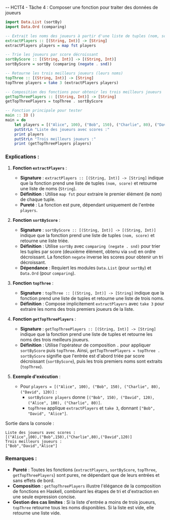 -- HC1T4 - Tâche 4 : Composer une fonction pour traiter des données de joueurs

```haskell
import Data.List (sortBy)
import Data.Ord (comparing)

-- Extrait les noms des joueurs à partir d'une liste de tuples (nom, score)
extractPlayers :: [(String, Int)] -> [String]
extractPlayers players = map fst players

-- Trie les joueurs par score décroissant
sortByScore :: [(String, Int)] -> [(String, Int)]
sortByScore = sortBy (comparing (negate . snd))

-- Retourne les trois meilleurs joueurs (leurs noms)
topThree :: [(String, Int)] -> [String]
topThree players = take 3 (extractPlayers players)

-- Composition des fonctions pour obtenir les trois meilleurs joueurs
getTopThreePlayers :: [(String, Int)] -> [String]
getTopThreePlayers = topThree . sortByScore

-- Fonction principale pour tester
main :: IO ()
main = do
    let players = [("Alice", 100), ("Bob", 150), ("Charlie", 80), ("David", 120)]
    putStrLn "Liste des joueurs avec scores :"
    print players
    putStrLn "Trois meilleurs joueurs :"
    print (getTopThreePlayers players)
```

### Explications :

1. **Fonction `extractPlayers`** :
   - **Signature** : `extractPlayers :: [(String, Int)] -> [String]` indique que la fonction prend une liste de tuples `(nom, score)` et retourne une liste de noms (`String`).
   - **Définition** : Utilise `map fst` pour extraire le premier élément (le nom) de chaque tuple.
   - **Pureté** : La fonction est pure, dépendant uniquement de l'entrée `players`.

2. **Fonction `sortByScore`** :
   - **Signature** : `sortByScore :: [(String, Int)] -> [(String, Int)]` indique que la fonction prend une liste de tuples `(nom, score)` et retourne une liste triée.
   - **Définition** : Utilise `sortBy` avec `comparing (negate . snd)` pour trier les tuples par score (deuxième élément, obtenu via `snd`) en ordre décroissant. La fonction `negate` inverse les scores pour obtenir un tri décroissant.
   - **Dépendance** : Requiert les modules `Data.List` (pour `sortBy`) et `Data.Ord` (pour `comparing`).

3. **Fonction `topThree`** :
   - **Signature** : `topThree :: [(String, Int)] -> [String]` indique que la fonction prend une liste de tuples et retourne une liste de trois noms.
   - **Définition** : Compose implicitement `extractPlayers` avec `take 3` pour extraire les noms des trois premiers joueurs de la liste.

4. **Fonction `getTopThreePlayers`** :
   - **Signature** : `getTopThreePlayers :: [(String, Int)] -> [String]` indique que la fonction prend une liste de tuples et retourne les noms des trois meilleurs joueurs.
   - **Définition** : Utilise l'opérateur de composition `.` pour appliquer `sortByScore` puis `topThree`. Ainsi, `getTopThreePlayers = topThree . sortByScore` signifie que l'entrée est d'abord triée par score décroissant (`sortByScore`), puis les trois premiers noms sont extraits (`topThree`).

5. **Exemple d'exécution** :
   - Pour `players = [("Alice", 100), ("Bob", 150), ("Charlie", 80), ("David", 120)]` :
     - `sortByScore players` donne `[("Bob", 150), ("David", 120), ("Alice", 100), ("Charlie", 80)]`.
     - `topThree` applique `extractPlayers` et `take 3`, donnant `["Bob", "David", "Alice"]`.

Sortie dans la console :
```
Liste des joueurs avec scores :
[("Alice",100),("Bob",150),("Charlie",80),("David",120)]
Trois meilleurs joueurs :
["Bob","David","Alice"]
```

### Remarques :
- **Pureté** : Toutes les fonctions (`extractPlayers`, `sortByScore`, `topThree`, `getTopThreePlayers`) sont pures, ne dépendant que de leurs entrées et sans effets de bord.
- **Composition** : `getTopThreePlayers` illustre l'élégance de la composition de fonctions en Haskell, combinant les étapes de tri et d'extraction en une seule expression concise.
- **Gestion des cas limites** : Si la liste d'entrée a moins de trois joueurs, `topThree` retourne tous les noms disponibles. Si la liste est vide, elle retourne une liste vide.
